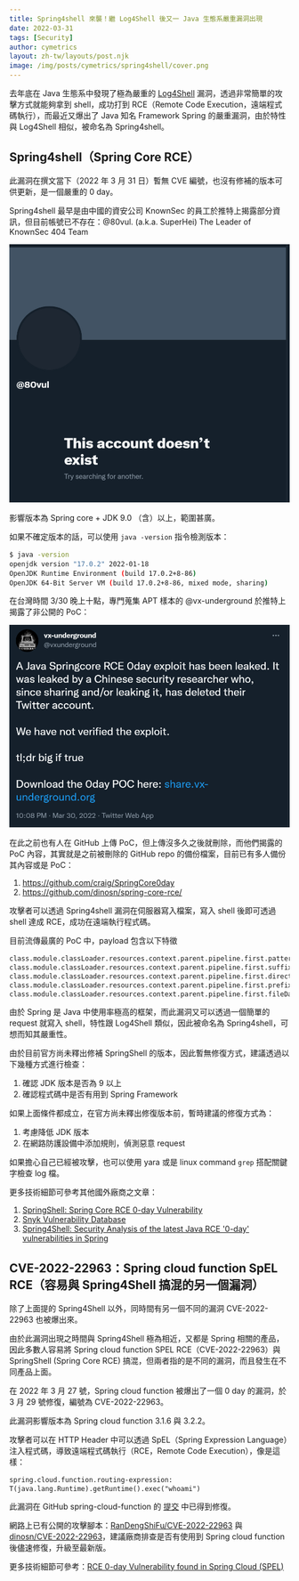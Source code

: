 ```yaml
---
title: Spring4shell 來襲！繼 Log4Shell 後又一 Java 生態系嚴重漏洞出現
date: 2022-03-31
tags: [Security]
author: cymetrics
layout: zh-tw/layouts/post.njk
image: /img/posts/cymetrics/spring4shell/cover.png
---
```


<!-- summary -->
去年底在 Java 生態系中發現了極為嚴重的 [Log4Shell](https://tech-blog.cymetrics.io/posts/huli/what-is-log4j-and-log4shell/) 漏洞，透過非常簡單的攻擊方式就能夠拿到 shell，成功打到 RCE（Remote Code Execution，遠端程式碼執行），而最近又爆出了 Java 知名 Framework Spring 的嚴重漏洞，由於特性與 Log4Shell 相似，被命名為 Spring4shell。
<!-- summary -->

## Spring4shell（Spring Core RCE）

此漏洞在撰文當下（2022 年 3 月 31 日）暫無 CVE 編號，也沒有修補的版本可供更新，是一個嚴重的 0 day。

Spring4shell 最早是由中國的資安公司 KnownSec 的員工於推特上揭露部分資訊，但目前帳號已不存在：@80vul. (a.k.a. SuperHei) The Leader of KnownSec 404 Team

![](/img/posts/cymetrics/spring4shell/p1.png)

影響版本為 Spring core + JDK 9.0 （含）以上，範圍甚廣。

如果不確定版本的話，可以使用 `java -version` 指令檢測版本：

```bash
$ java -version
openjdk version "17.0.2" 2022-01-18
OpenJDK Runtime Environment (build 17.0.2+8-86)
OpenJDK 64-Bit Server VM (build 17.0.2+8-86, mixed mode, sharing)
```

在台灣時間 3/30 晚上十點，專門蒐集 APT 樣本的 @vx-underground 於推特上揭露了非公開的 PoC：

![](/img/posts/cymetrics/spring4shell/p2.png)

在此之前也有人在 GitHub 上傳 PoC，但上傳沒多久之後就刪除，而他們揭露的 PoC 內容，其實就是之前被刪除的 GitHub repo 的備份檔案，目前已有多人備份其內容或是 PoC：

1. https://github.com/craig/SpringCore0day
2. https://github.com/dinosn/spring-core-rce/

攻擊者可以透過 Spring4shell 漏洞在伺服器寫入檔案，寫入 shell 後即可透過 shell 達成 RCE，成功在遠端執行程式碼。

目前流傳最廣的 PoC 中，payload 包含以下特徵
```
class.module.classLoader.resources.context.parent.pipeline.first.pattern=
class.module.classLoader.resources.context.parent.pipeline.first.suffix=
class.module.classLoader.resources.context.parent.pipeline.first.directory=
class.module.classLoader.resources.context.parent.pipeline.first.prefix=
class.module.classLoader.resources.context.parent.pipeline.first.fileDateFormat=
```

由於 Spring 是 Java 中使用率極高的框架，而此漏洞又可以透過一個簡單的 request 就寫入 shell，特性跟 Log4Shell 類似，因此被命名為 Spring4shell，可想而知其嚴重性。

由於目前官方尚未釋出修補 SpringShell 的版本，因此暫無修復方式，建議透過以下幾種方式進行檢查：

1. 確認 JDK 版本是否為 9 以上
2. 確認程式碼中是否有用到 Spring Framework

如果上面條件都成立，在官方尚未釋出修復版本前，暫時建議的修復方式為：

1. 考慮降低 JDK 版本
2. 在網路防護設備中添加規則，偵測惡意 request

如果擔心自己已經被攻擊，也可以使用 yara 或是 linux command `grep` 搭配關鍵字檢查 log 檔。

更多技術細節可參考其他國外廠商之文章：

1. [SpringShell: Spring Core RCE 0-day Vulnerability](https://www.cyberkendra.com/2022/03/springshell-rce-0-day-vulnerability.html)
2. [Snyk Vulnerability Database](https://security.snyk.io/vuln/SNYK-JAVA-ORGSPRINGFRAMEWORK-2436751)
3. [Spring4Shell: Security Analysis of the latest Java RCE '0-day' vulnerabilities in Spring](https://www.lunasec.io/docs/blog/spring-rce-vulnerabilities/)

## CVE-2022-22963：Spring cloud function SpEL RCE（容易與 Spring4Shell 搞混的另一個漏洞）

除了上面提的 Spring4Shell 以外，同時間有另一個不同的漏洞 CVE-2022-22963 也被爆出來。

由於此漏洞出現之時間與 Spring4Shell 極為相近，又都是 Spring 相關的產品，因此多數人容易將 Spring cloud function SPEL RCE（CVE-2022-22963）與 SpringShell (Spring Core RCE) 搞混，但兩者指的是不同的漏洞，而且發生在不同產品上面。

在 2022 年 3 月 27 號，Spring cloud function 被爆出了一個 0 day 的漏洞，於 3 月 29 號修復，編號為 CVE-2022-22963。

此漏洞影響版本為 Spring cloud function 3.1.6 與 3.2.2。

攻擊者可以在 HTTP Header 中可以透過 SpEL（Spring Expression Language）注入程式碼，導致遠端程式碼執行（RCE，Remote Code Execution），像是這樣：

```
spring.cloud.function.routing-expression: T(java.lang.Runtime).getRuntime().exec("whoami")
```

此漏洞在 GitHub spring-cloud-function 的 [提交](https://github.com/spring-cloud/spring-cloud-function/commit/dc5128b80c6c04232a081458f637c81a64fa9b52) 中已得到修復。

網路上已有公開的攻擊腳本：[RanDengShiFu/CVE-2022-22963](https://github.com/RanDengShiFu/CVE-2022-22963) 與 [dinosn/CVE-2022-22963](https://github.com/dinosn/CVE-2022-22963)，建議廠商排查是否有使用到 Spring cloud function 後儘速修復，升級至最新版。

更多技術細節可參考：[RCE 0-day Vulnerability found in Spring Cloud (SPEL)](https://www.cyberkendra.com/2022/03/rce-0-day-exploit-found-in-spring-cloud.html)

